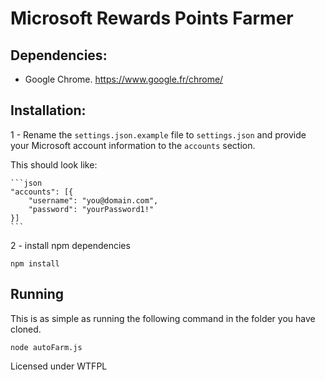 # Microsoft Rewards Points Farmer

## Dependencies:

 - Google Chrome. https://www.google.fr/chrome/

## Installation:

1 - Rename the `settings.json.example` file to `settings.json` and provide your Microsoft account information to the `accounts` section. 

This should look like:

    ```json
    "accounts": [{
        "username": "you@domain.com",
        "password": "yourPassword1!"
    }]
    ```

2 - install npm dependencies
```
npm install
```

## Running

This is as simple as running the following command in the folder you have cloned.

```
node autoFarm.js
````

Licensed under WTFPL
